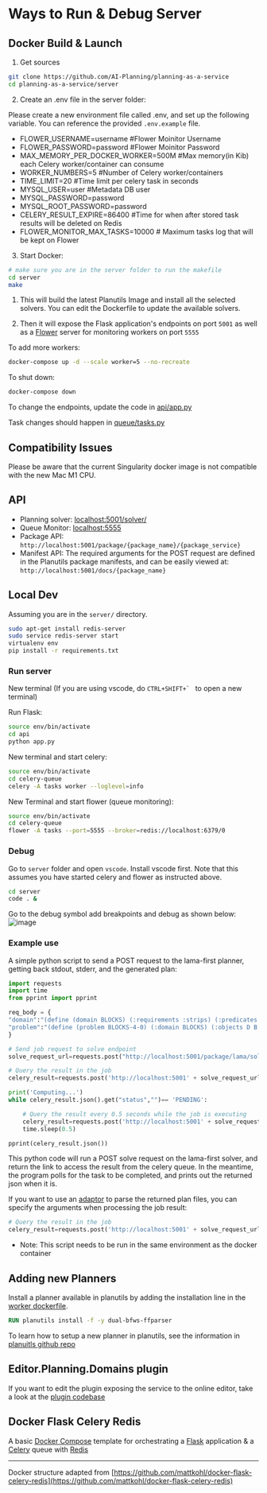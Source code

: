 # Ways to Run & Debug Server


## Docker Build & Launch

1. Get sources

```bash
git clone https://github.com/AI-Planning/planning-as-a-service
cd planning-as-a-service/server
```

2. Create an .env file in the server folder:

Please create a new environment file called .env, and set up the following variable. You can reference the provided `.env.example` file.

* FLOWER_USERNAME=username #Flower Moinitor Username
* FLOWER_PASSWORD=password #Flower Moinitor Password
* MAX_MEMORY_PER_DOCKER_WORKER=500M #Max memory(in Kib) each Celery worker/container can consume
* WORKER_NUMBERS=5 #Number of Celery worker/containers
* TIME_LIMIT=20 #Time limit per celery task in seconds
* MYSQL_USER=user #Metadata DB user
* MYSQL_PASSWORD=password
* MYSQL_ROOT_PASSWORD=password
* CELERY_RESULT_EXPIRE=86400 #Time for when after stored task results will be deleted on Redis
* FLOWER_MONITOR_MAX_TASKS=10000 # Maximum tasks log that will be kept on Flower

3. Start Docker:

```bash
# make sure you are in the server folder to run the makefile
cd server
make
```

1. This will build the latest Planutils Image and install all the selected solvers. You can edit the Dockerfile to update the available solvers.

2. Then it will expose the Flask application's endpoints on port `5001` as well as a [Flower](https://github.com/mher/flower) server for monitoring workers on port `5555`

To add more workers:

```bash
docker-compose up -d --scale worker=5 --no-recreate
```

To shut down:

```bash
docker-compose down
```
To change the endpoints, update the code in [api/app.py](api/app.py)

Task changes should happen in [queue/tasks.py](celery-queue/tasks.py)


## Compatibility Issues
Please be aware that the current Singularity docker image is not compatible with the new Mac M1 CPU.


## API

- Planning solver: [localhost:5001/solver/](http://localhost:5001/solver/)
- Queue Monitor: [localhost:5555](http://localhost:5555)
- Package API: `http://localhost:5001/package/{package_name}/{package_service}`
- Manifest API: The required arguments for the POST request are defined in the Planutils package manifests, and can be easily viewed at: `http://localhost:5001/docs/{package_name}`

## Local Dev

Assuming you are in the `server/` directory.

```bash
sudo apt-get install redis-server
sudo service redis-server start
virtualenv env
pip install -r requirements.txt
```

### Run server

New terminal (If you are using vscode, do ```CTRL+SHIFT+` ``` to open a new terminal)

Run Flask:

```bash
source env/bin/activate
cd api
python app.py
```

New terminal and start celery:

```bash
source env/bin/activate
cd celery-queue
celery -A tasks worker --loglevel=info
```

New Terminal and start flower (queue monitoring):

```bash
source env/bin/activate
cd celery-queue
flower -A tasks --port=5555 --broker=redis://localhost:6379/0
```

### Debug

Go to `server` folder and open `vscode`. Install vscode first. Note that this assumes you have started celery and flower as instructed above.

```bash
cd server
code . &
```

Go to the debug symbol add breakpoints and debug as shown below:
![image](https://github.com/AI-Planning/planning-as-a-service/blob/master/docs/videos/debug.gif)


### Example use

A simple python script to send a POST request to the lama-first planner, getting back stdout, stderr, and the generated plan:

```python
import requests
import time
from pprint import pprint

req_body = {
"domain":"(define (domain BLOCKS) (:requirements :strips) (:predicates (on ?x ?y) (ontable ?x) (clear ?x) (handempty) (holding ?x) ) (:action pick-up :parameters (?x) :precondition (and (clear ?x) (ontable ?x) (handempty)) :effect (and (not (ontable ?x)) (not (clear ?x)) (not (handempty)) (holding ?x))) (:action put-down :parameters (?x) :precondition (holding ?x) :effect (and (not (holding ?x)) (clear ?x) (handempty) (ontable ?x))) (:action stack :parameters (?x ?y) :precondition (and (holding ?x) (clear ?y)) :effect (and (not (holding ?x)) (not (clear ?y)) (clear ?x) (handempty) (on ?x ?y))) (:action unstack :parameters (?x ?y) :precondition (and (on ?x ?y) (clear ?x) (handempty)) :effect (and (holding ?x) (clear ?y) (not (clear ?x)) (not (handempty)) (not (on ?x ?y)))))",
"problem":"(define (problem BLOCKS-4-0) (:domain BLOCKS) (:objects D B A C ) (:INIT (CLEAR C) (CLEAR A) (CLEAR B) (CLEAR D) (ONTABLE C) (ONTABLE A) (ONTABLE B) (ONTABLE D) (HANDEMPTY)) (:goal (AND (ON D C) (ON C B) (ON B A))) )"
}

# Send job request to solve endpoint
solve_request_url=requests.post("http://localhost:5001/package/lama/solve", json=req_body).json()

# Query the result in the job
celery_result=requests.post('http://localhost:5001' + solve_request_url['result'])

print('Computing...')
while celery_result.json().get("status","")== 'PENDING':

    # Query the result every 0.5 seconds while the job is executing
    celery_result=requests.post('http://localhost:5001' + solve_request_url['result'])
    time.sleep(0.5)

pprint(celery_result.json())
```

This python code will run a POST solve request on the lama-first solver, and return the link to access the result from the celery queue. In the meantime, the program 
polls for the task to be completed, and prints out the returned json when it is. 

If you want to use an [adaptor](https://github.com/AI-Planning/planning-as-a-service/blob/master/metadata-db/server/api/adaptor) to parse the returned plan files, you can specify the arguments when processing the job result:

```python
# Query the result in the job
celery_result=requests.post('http://localhost:5001' + solve_request_url['result'], json={"adaptor":"planning_editor_adaptor"}  )
```

* Note: This script needs to be run in the same environment as the docker container

## Adding new Planners

Install a planner available in planutils by adding the installation line in the [worker dockerfile](https://github.com/AI-Planning/planning-as-a-service/blob/master/metadata-db/server/Dockerfile).

```dockerfile
RUN planutils install -f -y dual-bfws-ffparser
```
To learn how to setup a new planner in planutils, see the information in [planuitls github repo](https://github.com/AI-Planning/planutils#5-add-a-new-package)

## Editor.Planning.Domains plugin

If you want to edit the plugin exposing the service to the online editor, take a look at the [plugin codebase](https://github.com/AI-Planning/planning-as-a-service-plugin)

## Docker Flask Celery Redis

A basic [Docker Compose](https://docs.docker.com/compose/) template for orchestrating a [Flask](http://flask.pocoo.org/) application & a [Celery](http://www.celeryproject.org/) queue with [Redis](https://redis.io/)

---

Docker structure adapted from [https://github.com/mattkohl/docker-flask-celery-redis](https://github.com/mattkohl/docker-flask-celery-redis)
